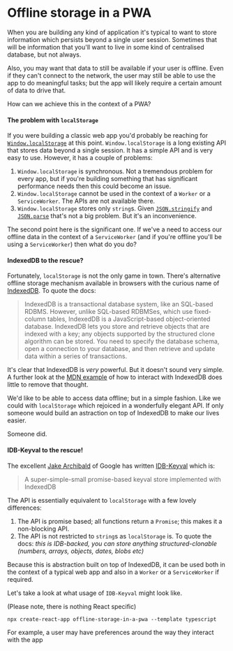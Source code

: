 # Offline storage in a PWA

When you are building any kind of application it's typical to want to store information which persists beyond a single user session. Sometimes that will be information that you'll want to live in some kind of centralised database, but not always.  

Also, you may want that data to still be available if your user is offline.  Even if they can't connect to the network, the user may still be able to use the app to do meaningful tasks; but the app will likely require a certain amount of data to drive that.

How can we achieve this in the context of a PWA?

#### The problem with `localStorage`

If you were building a classic web app you'd probably be reaching for [`Window.localStorage`](https://developer.mozilla.org/en-US/docs/Web/API/Window/localStorage) at this point.  `Window.localStorage` is a long existing API that stores data beyond a single session.  It has a simple API and is very easy to use.  However, it has a couple of problems:

1. `Window.localStorage` is synchronous.  Not a tremendous problem for every app, but if you're building something that has significant performance needs then this could become an issue.
2. `Window.localStorage` cannot be used in the context of a `Worker` or a `ServiceWorker`.  The APIs are not available there.
3. `Window.localStorage` stores only `string`s. Given [`JSON.stringify`](https://developer.mozilla.org/en-US/docs/Web/JavaScript/Reference/Global_Objects/JSON/stringify) and [`JSON.parse`](https://developer.mozilla.org/en-US/docs/Web/JavaScript/Reference/Global_Objects/JSON/parse) that's not a big problem. But it's an inconvenience.

The second point here is the significant one.  If we've a need to access our offline data in the context of a `ServiceWorker` (and if you're offline you'll be using a `ServiceWorker`) then what do you do?

#### IndexedDB to the rescue?

Fortunately, `localStorage` is not the only game in town.  There's alternative offline storage mechanism available in browsers with the curious name of [IndexedDB](https://developer.mozilla.org/en-US/docs/Web/API/IndexedDB_API). To quote the docs:

> IndexedDB is a transactional database system, like an SQL-based RDBMS. However, unlike SQL-based RDBMSes, which use fixed-column tables, IndexedDB is a JavaScript-based object-oriented database. IndexedDB lets you store and retrieve objects that are indexed with a key; any objects supported by the structured clone algorithm can be stored. You need to specify the database schema, open a connection to your database, and then retrieve and update data within a series of transactions.

It's clear that IndexedDB is *very* powerful.  But it doesn't sound very simple. A further look at the [MDN example](https://github.com/mdn/to-do-notifications/blob/8b3e1708598e42062b0136608b1c5fbb66520f0a/scripts/todo.js#L48) of how to interact with IndexedDB does little to remove that thought.

We'd like to be able to access data offline; but in a simple fashion.  Like we could with `localStorage` which rejoiced in a wonderfully elegant API. If only someone would build an astraction on top of IndexedDB to make our lives easier.

Someone did.

#### IDB-Keyval to the rescue!

The excellent [Jake Archibald](https://twitter.com/jaffathecake) of Google has written [IDB-Keyval](https://github.com/jakearchibald/idb-keyval) which is:

> A super-simple-small promise-based keyval store implemented with IndexedDB

The API is essentially equivalent to `localStorage` with a few lovely differences:

1. The API is promise based; all functions return a `Promise`; this makes it a non-blocking API.
2. The API is not restricted to `string`s as `localStorage` is. To quote the docs: *this is IDB-backed, you can store anything structured-clonable (numbers, arrays, objects, dates, blobs etc)*

Because this is abstraction built on top of IndexedDB, it can be used both in the context of a typical web app and also in a `Worker` or a `ServiceWorker` if required.

Let's take a look at what usage of `IDB-Keyval` might look like.

(Please note, there is nothing React specific)

```shell
npx create-react-app offline-storage-in-a-pwa --template typescript
```

For example, a user may have preferences around the way they interact with the app